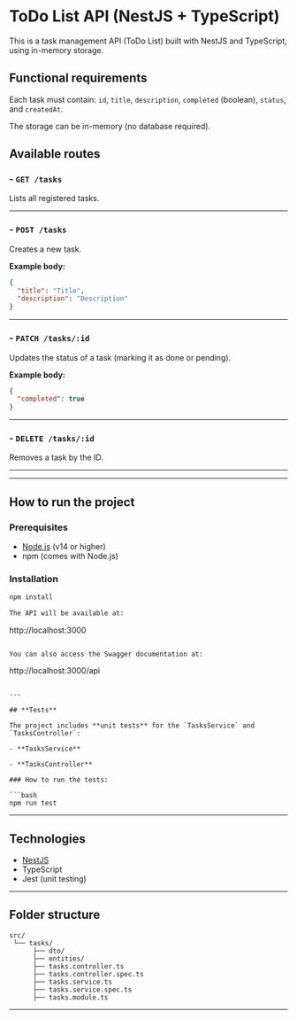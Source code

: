 # ToDo List API (NestJS + TypeScript)

This is a task management API (ToDo List) built with NestJS and TypeScript, using in-memory storage.

## Functional requirements

Each task must contain: `id`, `title`, `description`, `completed` (boolean), `status`, and `createdAt`.

The storage can be in-memory (no database required).

## **Available routes**

### - `GET /tasks`

Lists all registered tasks.

---

### - `POST /tasks`

Creates a new task.

**Example body:**

```json
{
  "title": "Title",
  "description": "Description"
}
```

---

### - `PATCH /tasks/:id`

Updates the status of a task (marking it as done or pending).

**Example body:**

```json
{
  "completed": true
}
```

---

### - `DELETE /tasks/:id`

Removes a task by the ID.

---

---

## How to run the project

### Prerequisites

- [Node.js](https://nodejs.org/) (v14 or higher)  
- npm (comes with Node.js)

### Installation

```bash
npm install

The API will be available at:

```
http://localhost:3000
```

You can also access the Swagger documentation at:

```
http://localhost:3000/api
```

---

## **Tests**

The project includes **unit tests** for the `TasksService` and `TasksController`:

- **TasksService**

- **TasksController**

### How to run the tests:

```bash
npm run test
```

---

## **Technologies**

* [NestJS](https://nestjs.com/)
* TypeScript
* Jest (unit testing)

---

## **Folder structure**

```
src/
 └── tasks/
      ├── dto/
      ├── entities/
      ├── tasks.controller.ts
      ├── tasks.controller.spec.ts
      ├── tasks.service.ts
      ├── tasks.service.spec.ts
      ├── tasks.module.ts
```

---
